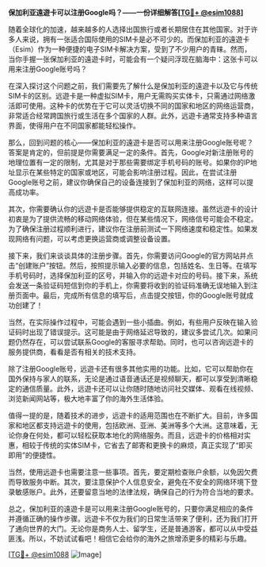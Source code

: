 **保加利亚遠遊卡可以注册Google吗？——一份详细解答[[TG💪+ @esim1088](https://t.me/s/esim1088)]**

随着全球化的加速，越来越多的人选择出国旅行或者长期居住在其他国家。对于许多人来说，拥有一张适合国际使用的SIM卡是必不可少的。而保加利亚的遠遊卡（Esim）作为一种便捷的电子SIM卡解决方案，受到了不少用户的青睐。然而，当你手握一张保加利亚的遠遊卡时，可能会有一个疑问浮现在脑海中：这张卡可以用来注册Google账号吗？

在深入探讨这个问题之前，我们需要先了解什么是保加利亚的遠遊卡以及它与传统SIM卡的区别。远遊卡是一种虚拟SIM卡，用户无需购买实体卡，只需通过网络激活即可使用。这种卡的优势在于它可以灵活切换不同的国家和地区的网络运营商，非常适合经常跨国旅行或生活在多个国家的人群。此外，远遊卡通常支持多种语言界面，使得用户在不同国家都能轻松操作。

那么，回到问题的核心——保加利亚的遠遊卡是否可以用来注册Google账号呢？答案是肯定的，但前提是你需要满足一定的条件。首先，Google对新注册账号的地理位置有一定的限制，尤其是对于那些需要绑定手机号码的账号。如果你的IP地址显示在某些特定的国家或地区，可能会影响注册过程。因此，在尝试注册Google账号之前，建议你确保自己的设备连接到了保加利亚的网络，这样可以提高成功率。

其次，你需要确认你的远遊卡是否能够提供稳定的互联网连接。虽然远遊卡的设计初衷是为了提供流畅的移动网络体验，但在某些情况下，网络信号可能会不稳定。为了确保注册过程顺利进行，建议你在注册前测试一下网络速度和稳定性。如果发现网络有问题，可以考虑更换运营商或调整设备设置。

接下来，我们来谈谈具体的注册步骤。首先，你需要访问Google的官方网站并点击“创建账户”按钮。然后，按照提示输入必要的信息，包括姓名、生日等。在填写手机号码时，选择保加利亚的区号，并输入你的远遊卡对应的号码。接下来，系统会发送一条验证码短信到你的手机上，你需要将收到的验证码准确无误地输入到注册页面中。最后，完成所有信息的填写后，点击提交按钮，你的Google账号就成功创建了！

当然，在实际操作过程中，可能会遇到一些小插曲。例如，有些用户反映在输入验证码时出现了错误提示。这可能是由于网络延迟导致的，建议多尝试几次。如果问题仍然存在，可以尝试联系Google的客服寻求帮助。同时，也可以咨询远遊卡的服务提供商，看看是否有相关的技术支持。

除了注册Google账号，远遊卡还有很多其他实用的功能。比如，它可以帮助你在国外保持与家人的联系，无论是通过语音通话还是视频聊天，都可以享受到清晰稳定的通信质量。此外，远遊卡还可以让你随时随地访问社交媒体、观看在线视频、浏览新闻网站等，极大地丰富了你的海外生活体验。

值得一提的是，随着技术的进步，远遊卡的适用范围也在不断扩大。目前，许多国家和地区都支持远遊卡的使用，包括欧洲、亚洲、美洲等多个大洲。这意味着，无论你身在何处，都可以轻松获取本地化的网络服务。而且，远遊卡的价格相对实惠，相较于传统的实体SIM卡，它省去了邮寄和更换卡的麻烦，真正实现了“即买即用”的便捷性。

当然，使用远遊卡也需要注意一些事项。首先，要定期检查账户余额，以免因欠费而导致服务中断。其次，要注意保护个人信息安全，避免在不安全的网络环境下登录敏感账户。此外，还要留意当地的法律法规，确保自己的行为符合当地的要求。

总之，保加利亚的遠遊卡是可以用来注册Google账号的，只要你满足相应的条件并遵循正确的操作步骤。远遊卡不仅为我们的日常生活带来了便利，还为我们打开了通向世界的大门。无论你是商务人士、留学生，还是普通游客，都可以从中受益匪浅。所以，不妨试试看吧！相信它会给你的海外之旅增添更多的精彩与乐趣。

[[TG💪+ @esim1088](https://t.me/s/esim1088) ![Image](https://i.postimg.cc/4NQfJmqS/Snipaste-2025-05-13-00-14-12.png)]